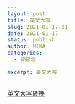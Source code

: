 ```yaml
---
layout: post
title: 英文大写
slug: 2021-01-17-01
date: 2021-01-17
status: publish
author: MIKA
categories: 
  - 碎碎念

excerpt: 英文大写
---
```


[英文大写转换](./doc/NumToLetter.xls)

